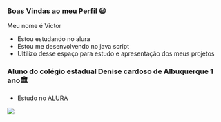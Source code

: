 ### Boas Vindas ao meu Perfil 😃

Meu nome é Victor

- Estou estudando no alura
- Estou me desenvolvendo no java script
- Ultilizo desse espaço para estudo e apresentação dos meus projetos

### Aluno do colégio estadual Denise cardoso de Albuquerque 1 ano🏛️

- Estudo no [ALURA](https://www.alura.com.br)




![](https://tenor.com/pt-BR/view/gift-lagi-gif2-gif-18885149)
